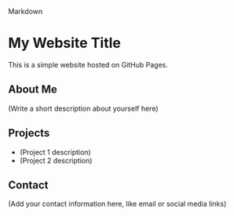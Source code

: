 Markdown
# My Website Title

This is a simple website hosted on GitHub Pages.

## About Me

(Write a short description about yourself here)

## Projects

* (Project 1 description)
* (Project 2 description)

## Contact

(Add your contact information here, like email or social media links)
